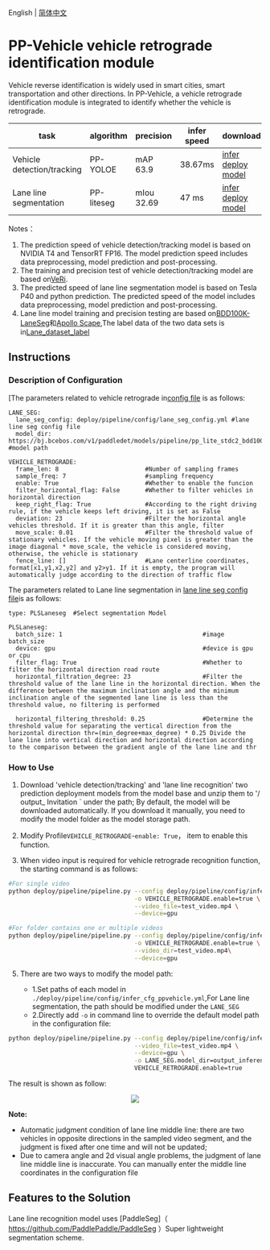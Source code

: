 English | [简体中文](ppvehicle_press.md)

# PP-Vehicle vehicle retrograde identification module

Vehicle reverse identification is widely used in smart cities, smart transportation and other directions. In PP-Vehicle, a vehicle retrograde identification module is integrated to identify whether the vehicle is retrograde.

| task | algorithm | precision | infer speed | download|
|-----------|------|-----------|----------|---------------|
| Vehicle detection/tracking | PP-YOLOE | mAP 63.9 | 38.67ms | [infer deploy model](https://bj.bcebos.com/v1/paddledet/models/pipeline/mot_ppyoloe_l_36e_ppvehicle.zip) |
| Lane line segmentation | PP-liteseg | mIou 32.69 | 47 ms | [infer deploy model](https://bj.bcebos.com/v1/paddledet/models/pipeline/pp_lite_stdc2_bdd100k.zip) |


Notes：
1. The prediction speed of vehicle detection/tracking model is based on NVIDIA T4 and TensorRT FP16. The model prediction speed includes data preprocessing, model prediction and post-processing.
2. The training and precision test of vehicle detection/tracking model are based on[VeRi](https://www.v7labs.com/open-datasets/veri-dataset).
3. The predicted speed of lane line segmentation model is based on Tesla P40 and python prediction. The predicted speed of the model includes data preprocessing, model prediction and post-processing.
4. Lane line model training and precision testing are based on[BDD100K-LaneSeg](https://bdd-data.berkeley.edu/portal.html#download)和[Apollo Scape](http://apolloscape.auto/lane_segmentation.html#to_dataset_href),The label data of the two data sets is in[Lane_dataset_label](https://bj.bcebos.com/v1/paddledet/data/mot/bdd100k/lane_dataset_label.zip)



## Instructions

### Description of Configuration

[The parameters related to vehicle retrograde in[config file](../../config/infer_cfg_ppvehicle.yml) is as follows:
```
LANE_SEG:
  lane_seg_config: deploy/pipeline/config/lane_seg_config.yml #lane line seg config file
  model_dir: https://bj.bcebos.com/v1/paddledet/models/pipeline/pp_lite_stdc2_bdd100k.zip   #model path

VEHICLE_RETROGRADE:
  frame_len: 8                        #Number of sampling frames
  sample_freq: 7                      #sampling frequency
  enable: True                        #Whether to enable the funcion
  filter_horizontal_flag: False       #Whether to filter vehicles in horizontal direction
  keep_right_flag: True               #According to the right driving rule, if the vehicle keeps left driving, it is set as False
  deviation: 23                       #Filter the horizontal angle vehicles threshold. If it is greater than this angle, filter
  move_scale: 0.01                    #Filter the threshold value of stationary vehicles. If the vehicle moving pixel is greater than the image diagonal * move_scale, the vehicle is considered moving, otherwise, the vehicle is stationary
  fence_line: []                      #Lane centerline coordinates, format[x1,y1,x2,y2] and y2>y1. If it is empty, the program will automatically judge according to the direction of traffic flow
```
The parameters related to Lane line segmentation in [lane line seg config file](../../config/lane_seg.yml)is as follows:
```
type: PLSLaneseg  #Select segmentation Model

PLSLaneseg:
  batch_size: 1                                       #image batch_size
  device: gpu                                         #device is gpu or cpu
  filter_flag: True                                   #Whether to filter the horizontal direction road route
  horizontal_filtration_degree: 23                    #Filter the threshold value of the lane line in the horizontal direction. When the difference between the maximum inclination angle and the minimum inclination angle of the segmented lane line is less than the threshold value, no filtering is performed

  horizontal_filtering_threshold: 0.25                #Determine the threshold value for separating the vertical direction from the horizontal direction thr=(min_degree+max_degree) * 0.25 Divide the lane line into vertical direction and horizontal direction according to the comparison between the gradient angle of the lane line and thr
```

### How to Use

1. Download 'vehicle detection/tracking' and 'lane line recognition' two prediction deployment models from the model base and unzip them to '/ output_ Invitation ` under the path; By default, the model will be downloaded automatically. If you download it manually, you need to modify the model folder as the model storage path.
2. Modify Profile`VEHICLE_RETROGRADE`-`enable: True`， item to enable this function.



3. When video input is required for vehicle retrograde recognition function, the starting command is as follows:

```bash
#For single video
python deploy/pipeline/pipeline.py --config deploy/pipeline/config/infer_cfg_ppvehicle.yml \
                                   -o VEHICLE_RETROGRADE.enable=true \
                                   --video_file=test_video.mp4 \
                                   --device=gpu

#For folder contains one or multiple videos
python deploy/pipeline/pipeline.py --config deploy/pipeline/config/infer_cfg_ppvehicle.yml \
                                   -o VEHICLE_RETROGRADE.enable=true \
                                   --video_dir=test_video.mp4\
                                   --device=gpu
```

5. There are two ways to modify the model path:

    - 1.Set paths of each model in `./deploy/pipeline/config/infer_cfg_ppvehicle.yml`,For Lane line segmentation, the path should be modified under the `LANE_SEG`
    - 2.Directly add `-o` in command line to override the default model path in the configuration file:

```bash
python deploy/pipeline/pipeline.py --config deploy/pipeline/config/infer_cfg_ppvehicle.yml \
                                   --video_file=test_video.mp4 \
                                   --device=gpu \
                                   -o LANE_SEG.model_dir=output_inference/
                                   VEHICLE_RETROGRADE.enable=true

```
The result is shown as follow:

<div width="1000" align="center">
  <img src="https://raw.githubusercontent.com/LokeZhou/PaddleDetection/develop/deploy/pipeline/docs/images/vehicle_retrograde.gif"/>
</div>

**Note:**
 - Automatic judgment condition of lane line middle line: there are two vehicles in opposite directions in the sampled video segment, and the judgment is fixed after one time and will not be updated;
 - Due to camera angle and 2d visual angle problems, the judgment of lane line middle line is inaccurate. You can manually enter the middle line coordinates in the configuration file


## Features to the Solution
Lane line recognition model uses [PaddleSeg]（ https://github.com/PaddlePaddle/PaddleSeg ）Super lightweight segmentation scheme.
